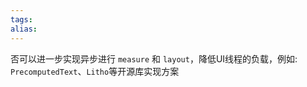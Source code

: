 ```yaml
---
tags: 
alias:
---
```


否可以进一步实现异步进行 `measure` 和 `layout`，降低UI线程的负载，例如: `PrecomputedText`、`Litho`等开源库实现方案